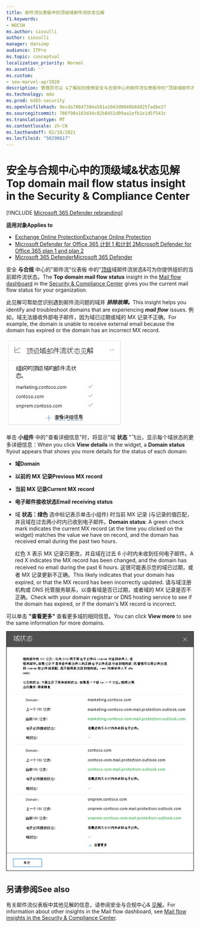 ```yaml
---
title: 邮件流仪表板中的顶级域邮件流状态见解
f1.keywords:
- NOCSH
ms.author: siosulli
author: siosulli
manager: dansimp
audience: ITPro
ms.topic: conceptual
localization_priority: Normal
ms.assetid: ''
ms.custom:
- seo-marvel-apr2020
description: 管理员可以 &了解如何使用安全与合规中心的邮件流仪表板中的"顶级域邮件流状态"见解来排查与 MX 记录相关的邮件流问题。
ms.technology: mdo
ms.prod: m365-security
ms.openlocfilehash: 9ecda78047384a581a1043d0049b8dd25fadbe27
ms.sourcegitcommit: 786f90a163d34c02b8451d09aa1efb1e1d5f543c
ms.translationtype: MT
ms.contentlocale: zh-CN
ms.lasthandoff: 02/18/2021
ms.locfileid: "50290617"
---
```

# <a name="top-domain-mail-flow-status-insight-in-the-security--compliance-center"></a><span data-ttu-id="86383-103">安全与合规中心中的顶级域&状态见解</span><span class="sxs-lookup"><span data-stu-id="86383-103">Top domain mail flow status insight in the Security & Compliance Center</span></span>

[!INCLUDE [Microsoft 365 Defender rebranding](../includes/microsoft-defender-for-office.md)]

<span data-ttu-id="86383-104">**适用对象**</span><span class="sxs-lookup"><span data-stu-id="86383-104">**Applies to**</span></span>
- [<span data-ttu-id="86383-105">Exchange Online Protection</span><span class="sxs-lookup"><span data-stu-id="86383-105">Exchange Online Protection</span></span>](exchange-online-protection-overview.md)
- [<span data-ttu-id="86383-106">Microsoft Defender for Office 365 计划 1 和计划 2</span><span class="sxs-lookup"><span data-stu-id="86383-106">Microsoft Defender for Office 365 plan 1 and plan 2</span></span>](office-365-atp.md)
- [<span data-ttu-id="86383-107">Microsoft 365 Defender</span><span class="sxs-lookup"><span data-stu-id="86383-107">Microsoft 365 Defender</span></span>](../mtp/microsoft-threat-protection.md)

<span data-ttu-id="86383-108">安全 **与合规** 中心的"邮件流"仪表板 [](mail-flow-insights-v2.md)中的"[顶级](https://protection.office.com)域邮件流状态&可为你提供组织的当前邮件流状态。</span><span class="sxs-lookup"><span data-stu-id="86383-108">The **Top domain mail flow status** insight in the [Mail flow dashboard](mail-flow-insights-v2.md) in the [Security & Compliance Center](https://protection.office.com) gives you the current mail flow status for your organization.</span></span>

<span data-ttu-id="86383-109">此见解可帮助您识别遇到邮件流问题的域并 ***排除故障。***</span><span class="sxs-lookup"><span data-stu-id="86383-109">This insight helps you identify and troubleshoot domains that are experiencing ***mail flow*** issues.</span></span> <span data-ttu-id="86383-110">例如，域无法接收外部电子邮件，因为域已过期或域的 MX 记录不正确。</span><span class="sxs-lookup"><span data-stu-id="86383-110">For example, the domain is unable to receive external email because the domain has expired or the domain has an incorrect MX record.</span></span>

![安全与合规中心的邮件流仪表板中的"&流状态"小组件](../../media/mfi-top-domain-mail-flow-status-widget.png)

<span data-ttu-id="86383-112">单击 **小组件** 中的"查看详细信息"时，将显示"域 **状态** "飞出，显示每个域状态的更多详细信息：</span><span class="sxs-lookup"><span data-stu-id="86383-112">When you click **View details** in the widget, a **Domain status** flyout appears that shows you more details for the status of each domain:</span></span>

- <span data-ttu-id="86383-113">**域**</span><span class="sxs-lookup"><span data-stu-id="86383-113">**Domain**</span></span>
- <span data-ttu-id="86383-114">**以前的 MX 记录**</span><span class="sxs-lookup"><span data-stu-id="86383-114">**Previous MX record**</span></span>
- <span data-ttu-id="86383-115">**当前 MX 记录**</span><span class="sxs-lookup"><span data-stu-id="86383-115">**Current MX record**</span></span>
- <span data-ttu-id="86383-116">**电子邮件接收状态**</span><span class="sxs-lookup"><span data-stu-id="86383-116">**Email receiving status**</span></span>
- <span data-ttu-id="86383-117">域 **状态：绿色** 选中标记表示单击小组件) 时当前 MX 记录 (与记录的值匹配，并且域在过去两小时内已收到电子邮件。</span><span class="sxs-lookup"><span data-stu-id="86383-117">**Domain status**: A green check mark indicates the current MX record (at the time you clicked on the widget) matches the value we have on record, and the domain has received email during the past two hours.</span></span>

  <span data-ttu-id="86383-118">红色 X 表示 MX 记录已更改，并且域在过去 6 小时内未收到任何电子邮件。</span><span class="sxs-lookup"><span data-stu-id="86383-118">A red X indicates the MX record has been changed, and the domain has received no email during the past 6 hours.</span></span> <span data-ttu-id="86383-119">这很可能表示您的域已过期，或者 MX 记录更新不正确。</span><span class="sxs-lookup"><span data-stu-id="86383-119">This likely indicates that your domain has expired, or that the MX record has been incorrectly updated.</span></span> <span data-ttu-id="86383-120">请与域注册机构或 DNS 托管服务联系，以查看域是否已过期，或者域的 MX 记录是否不正确。</span><span class="sxs-lookup"><span data-stu-id="86383-120">Check with your domain registrar or DNS hosting service to see if the domain has expired, or if the domain's MX record is incorrect.</span></span>

<span data-ttu-id="86383-121">可以单击 **"查看更多"** 查看更多域的相同信息。</span><span class="sxs-lookup"><span data-stu-id="86383-121">You can click **View more** to see the same information for more domains.</span></span>

![顶部域邮件流状态见解中的详细信息飞出](../../media/mfi-top-domain-mail-flow-status-view-details.png)

## <a name="see-also"></a><span data-ttu-id="86383-123">另请参阅</span><span class="sxs-lookup"><span data-stu-id="86383-123">See also</span></span>

<span data-ttu-id="86383-124">有关邮件流仪表板中其他见解的信息，请参阅安全与合规中心& [见解](mail-flow-insights-v2.md)。</span><span class="sxs-lookup"><span data-stu-id="86383-124">For information about other insights in the Mail flow dashboard, see [Mail flow insights in the Security & Compliance Center](mail-flow-insights-v2.md).</span></span>
